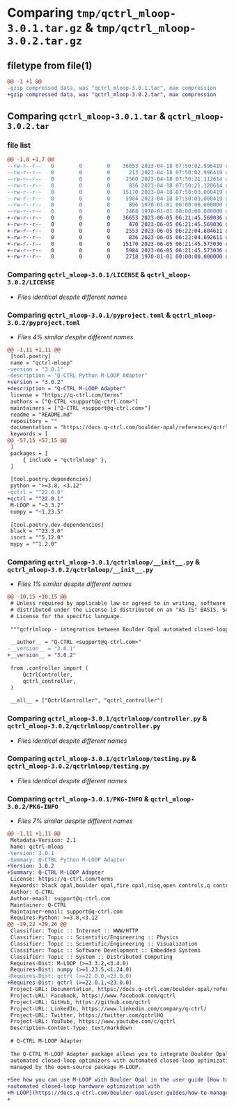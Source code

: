 # Comparing `tmp/qctrl_mloop-3.0.1.tar.gz` & `tmp/qctrl_mloop-3.0.2.tar.gz`

## filetype from file(1)

```diff
@@ -1 +1 @@
-gzip compressed data, was "qctrl_mloop-3.0.1.tar", max compression
+gzip compressed data, was "qctrl_mloop-3.0.2.tar", max compression
```

## Comparing `qctrl_mloop-3.0.1.tar` & `qctrl_mloop-3.0.2.tar`

### file list

```diff
@@ -1,8 +1,7 @@
--rw-r--r--   0        0        0    36653 2023-04-18 07:50:02.996419 qctrl_mloop-3.0.1/LICENSE
--rw-r--r--   0        0        0      213 2023-04-18 07:50:02.996419 qctrl_mloop-3.0.1/README.md
--rw-r--r--   0        0        0     2560 2023-04-18 07:50:21.112614 qctrl_mloop-3.0.1/pyproject.toml
--rw-r--r--   0        0        0      836 2023-04-18 07:50:21.120614 qctrl_mloop-3.0.1/qctrlmloop/__init__.py
--rw-r--r--   0        0        0    15170 2023-04-18 07:50:03.000419 qctrl_mloop-3.0.1/qctrlmloop/controller.py
--rw-r--r--   0        0        0     5984 2023-04-18 07:50:03.000419 qctrl_mloop-3.0.1/qctrlmloop/testing.py
--rw-r--r--   0        0        0      896 1970-01-01 00:00:00.000000 qctrl_mloop-3.0.1/setup.py
--rw-r--r--   0        0        0     2468 1970-01-01 00:00:00.000000 qctrl_mloop-3.0.1/PKG-INFO
+-rw-r--r--   0        0        0    36653 2023-06-05 06:21:45.569036 qctrl_mloop-3.0.2/LICENSE
+-rw-r--r--   0        0        0      470 2023-06-05 06:21:45.569036 qctrl_mloop-3.0.2/README.md
+-rw-r--r--   0        0        0     2553 2023-06-05 06:22:04.684611 qctrl_mloop-3.0.2/pyproject.toml
+-rw-r--r--   0        0        0      836 2023-06-05 06:22:04.692611 qctrl_mloop-3.0.2/qctrlmloop/__init__.py
+-rw-r--r--   0        0        0    15170 2023-06-05 06:21:45.573036 qctrl_mloop-3.0.2/qctrlmloop/controller.py
+-rw-r--r--   0        0        0     5984 2023-06-05 06:21:45.573036 qctrl_mloop-3.0.2/qctrlmloop/testing.py
+-rw-r--r--   0        0        0     2718 1970-01-01 00:00:00.000000 qctrl_mloop-3.0.2/PKG-INFO
```

### Comparing `qctrl_mloop-3.0.1/LICENSE` & `qctrl_mloop-3.0.2/LICENSE`

 * *Files identical despite different names*

### Comparing `qctrl_mloop-3.0.1/pyproject.toml` & `qctrl_mloop-3.0.2/pyproject.toml`

 * *Files 4% similar despite different names*

```diff
@@ -1,11 +1,11 @@
 [tool.poetry]
 name = "qctrl-mloop"
-version = "3.0.1"
-description = "Q-CTRL Python M-LOOP Adapter"
+version = "3.0.2"
+description = "Q-CTRL M-LOOP Adapter"
 license = "https://q-ctrl.com/terms"
 authors = ["Q-CTRL <support@q-ctrl.com>"]
 maintainers = ["Q-CTRL <support@q-ctrl.com>"]
 readme = "README.md"
 repository = ""
 documentation = "https://docs.q-ctrl.com/boulder-opal/references/qctrl-mloop/"
 keywords = [
@@ -57,15 +57,15 @@
 ]
 packages = [
     { include = "qctrlmloop" },
 ]
 
 [tool.poetry.dependencies]
 python = ">=3.8, <3.12"
-qctrl = "^22.0.0"
+qctrl = "^22.0.1"
 M-LOOP = "~3.3.2"
 numpy = "~1.23.5"
 
 [tool.poetry.dev-dependencies]
 black = "^23.3.0"
 isort = "^5.12.0"
 mypy = "^1.2.0"
```

### Comparing `qctrl_mloop-3.0.1/qctrlmloop/__init__.py` & `qctrl_mloop-3.0.2/qctrlmloop/__init__.py`

 * *Files 1% similar despite different names*

```diff
@@ -10,15 +10,15 @@
 # Unless required by applicable law or agreed to in writing, software
 # distributed under the License is distributed on an "AS IS" BASIS. See the
 # License for the specific language.
 
 """qctrlmloop - integration between Boulder Opal automated closed-loop optimizers and M-LOOP"""
 
 __author__ = "Q-CTRL <support@q-ctrl.com>"
-__version__ = "3.0.1"
+__version__ = "3.0.2"
 
 from .controller import (
     QctrlController,
     qctrl_controller,
 )
 
 __all__ = ["QctrlController", "qctrl_controller"]
```

### Comparing `qctrl_mloop-3.0.1/qctrlmloop/controller.py` & `qctrl_mloop-3.0.2/qctrlmloop/controller.py`

 * *Files identical despite different names*

### Comparing `qctrl_mloop-3.0.1/qctrlmloop/testing.py` & `qctrl_mloop-3.0.2/qctrlmloop/testing.py`

 * *Files identical despite different names*

### Comparing `qctrl_mloop-3.0.1/PKG-INFO` & `qctrl_mloop-3.0.2/PKG-INFO`

 * *Files 7% similar despite different names*

```diff
@@ -1,11 +1,11 @@
 Metadata-Version: 2.1
 Name: qctrl-mloop
-Version: 3.0.1
-Summary: Q-CTRL Python M-LOOP Adapter
+Version: 3.0.2
+Summary: Q-CTRL M-LOOP Adapter
 License: https://q-ctrl.com/terms
 Keywords: black opal,boulder opal,fire opal,nisq,open controls,q control,q ctrl,q-control,q-ctrl,qcontrol,qctrl,quantum,quantum algorithms,quantum circuits,quantum coding,quantum coding software,quantum computing,quantum control,quantum control software,quantum control theory,quantum engineering,quantum error correction,quantum firmware,quantum fundamentals,quantum sensing,qubit,qudit
 Author: Q-CTRL
 Author-email: support@q-ctrl.com
 Maintainer: Q-CTRL
 Maintainer-email: support@q-ctrl.com
 Requires-Python: >=3.8,<3.12
@@ -29,22 +29,26 @@
 Classifier: Topic :: Internet :: WWW/HTTP
 Classifier: Topic :: Scientific/Engineering :: Physics
 Classifier: Topic :: Scientific/Engineering :: Visualization
 Classifier: Topic :: Software Development :: Embedded Systems
 Classifier: Topic :: System :: Distributed Computing
 Requires-Dist: M-LOOP (>=3.3.2,<3.4.0)
 Requires-Dist: numpy (>=1.23.5,<1.24.0)
-Requires-Dist: qctrl (>=22.0.0,<23.0.0)
+Requires-Dist: qctrl (>=22.0.1,<23.0.0)
 Project-URL: Documentation, https://docs.q-ctrl.com/boulder-opal/references/qctrl-mloop/
 Project-URL: Facebook, https://www.facebook.com/qctrl
 Project-URL: GitHub, https://github.com/qctrl
 Project-URL: LinkedIn, https://www.linkedin.com/company/q-ctrl/
 Project-URL: Twitter, https://twitter.com/qctrlHQ
 Project-URL: YouTube, https://www.youtube.com/c/qctrl
 Description-Content-Type: text/markdown
 
 # Q-CTRL M-LOOP Adapter
 
 The Q-CTRL M-LOOP Adapter package allows you to integrate Boulder Opal
 automated closed-loop optimizers with automated closed-loop optimizations
 managed by the open-source package M-LOOP.
 
+See how you can use M-LOOP with Boulder Opal in the user guide [How to manage
+automated closed-loop hardware optimization with
+M-LOOP](https://docs.q-ctrl.com/boulder-opal/user-guides/how-to-manage-automated-closed-loop-hardware-optimization-with-m-loop).
+
```


